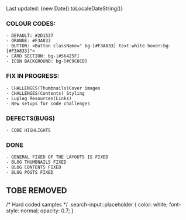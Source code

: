 <p>Last updated: {new Date().toLocaleDateString()}</p>

### COLOUR CODES:

    - DEFAULT: #2D1537
    - ORANGE: #F3A833
    - BUTTON: <Button className=" bg-[#F3A833] text-white hover:bg-[#F3A833]">
    - CARD SECTION: bg-[#56425F]
    - ICON BACKGROUND: bg-[#C9C0CD]

### FIX IN PROGRESS:

    - CHALLENGES(Thumbnails)Cover images
    - CHALLENGES(Contents) Styling 
    - Lupleg Resources(Links)
    - New setups for code challenges


### DEFECTS(BUGS)

    - CODE HIGHLIGHTS 

### DONE

    - GENERAL FIXED OF THE LAYOUTS IS FIXED
    - BLOG THUMBNAILS FIXED
    - BLOG CONTENTS FIXED
    - BLOG POSTS FIXED

## TOBE REMOVED

/* Hard coded samples */
.search-input::placeholder {
  color: white;
  font-style: normal;
  opacity: 0.7;
}
